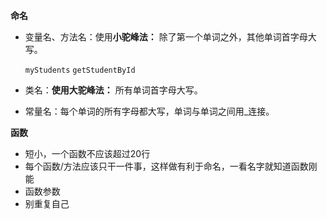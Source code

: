 **命名**  

- 变量名、方法名：使用**小驼峰法：** 除了第一个单词之外，其他单词首字母大写。

  `myStudents`  `getStudentById`

- 类名：**使用大驼峰法：** 所有单词首字母大写。

- 常量名：每个单词的所有字母都大写，单词与单词之间用_连接。

**函数**

- 短小，一个函数不应该超过20行
- 每个函数/方法应该只干一件事，这样做有利于命名，一看名字就知道函数刚能
- 函数参数
- 别重复自己